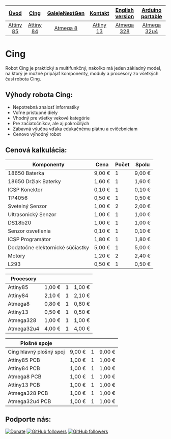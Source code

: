 | [**Úvod**](README-Attiny85.md) |[**Cing**](README-cing-sk.md)  |[**GalejeNextGen**](README-GNG-sk.md)|[**Kontakt**](README-kontakt.md)|[**English version**](README-en.md)|[**Arduino portable**](https://goo.gl/Sfmrn4)|
|:---:|:---:|:---:|:---:|:---:|:---:|
|[Attiny 85](README-Attiny85.md)|[Attiny 84](README-Attiny84.md)|[Atmega 8](README-Atmega8.md)|[Attiny 13](README-Attiny13.md)|[Atmega 328](README-Atmega328.md)|[Atmega 32u4](README-Atmega32u4.md)|

<!--# Cing
Robot Cing má niekoľko modelov. Každá sada má niekoľko nových funkcií, komponentov a senzorov na lepšie, ľahšie a zábavnejšie používanie robota.
-->
# Cing
  Robot Cing je praktický a multifunkčný, nakoľko má jeden základný model, na ktorý je možné pripájať komponenty, moduly a procesory zo všetkých časí robota Cing. 

## Výhody robota Cing:
-	Nepotrebná znalosť informatiky
-	Voľne prístupné diely
-	Vhodný pre všetky vekové kategórie
-	Pre začiatočníkov, ale aj pokročilých
-	Zábavná výučba vďaka edukačnému plátnu a cvičebniciam
-	Cenovo výhodný robot

## Cenová kalkulácia:

| Komponenty                                  | Cena   | Počet | Spolu  |
|---------------------------------------------|--------|-------|--------|
| 18650 Baterka                               | 9,00 € | 1     | 9,00 € |
| 18650 Držiak Baterky                        | 1,60 € | 1     | 1,60 € |
| ICSP Konektor                               | 0,10 € | 1     | 0,10 € |
| TP4056                                      | 0,50 € | 1     | 0,50 € |
| Svetelný Senzor                             | 1,00 € | 2     | 2,00 € |
| Ultrasonický Senzor                         | 1,00 € | 1     | 1,00 € |
| DS18b20                                     | 1,00 € | 1     | 1,00 € |
| Senzor osvetlenia                           | 0,10 € | 1     | 0,10 € |
| ICSP Programátor                            | 1,80 € | 1     | 1,80 € |
| Dodatočne elektornické súčiastky            | 5,00 € | 1     | 5,00 € |
| Motory                                      | 1,20 € | 2     | 2,40 € |
| L293                                        | 0,50 € | 1     | 0,50 € |

| Procesory                                   |        |       |        |
|---------------------------------------------|--------|-------|--------|
| Attiny85                                    | 1,00 € | 1     | 1,00 € |
| Attiny84                                    | 2,10 € | 1     | 2,10 € |
| Atmega8                                     | 0,80 € | 1     | 0,80 € |
| Attiny13                                    | 0,50 € | 1     | 0,50 € |
| Atmega328                                   | 1,00 € | 1     | 1,00 € |
| Atmega32u4                                  | 4,00 € | 1     | 4,00 € |

| Plošné spoje                                |        |       |        |
|---------------------------------------------|--------|-------|--------|
| Cing hlavný plošný spoj                     | 9,00 € | 1     | 9,00 € |
| Attiny85 PCB                                | 1,00 € | 1     | 1,00 € |
| Attiny84 PCB                                | 1,00 € | 1     | 1,00 € |
| Atmega8 PCB                                 | 1,00 € | 1     | 1,00 € |
| Attiny13 PCB                                | 1,00 € | 1     | 1,00 € |
| Atmega328 PCB                               | 1,00 € | 1     | 1,00 € |
| Atmega32u4 PCB                              | 1,00 € | 1     | 1,00 € |





## Podporte nás:
[![Donate](https://img.shields.io/badge/paypal-donate-yellow.svg)](https://www.paypal.me/StanislavJochman)
[![GitHub followers](https://img.shields.io/github/followers/espadrine.svg?style=social&label=Follow)](https://github.com/StanislavJochman/ATTEMP)
[![GitHub followers](https://img.shields.io/github/followers/espadrine.svg?style=social&label=Follow)](https://github.com/Galeje/Cing)
